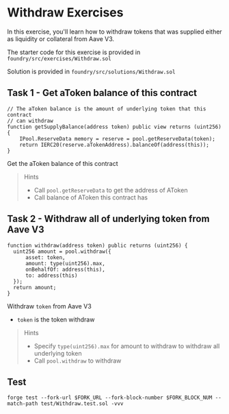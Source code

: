 # Withdraw Exercises

In this exercise, you'll learn how to withdraw tokens that was supplied either as liquidity or collateral from Aave V3.

The starter code for this exercise is provided in `foundry/src/exercises/Withdraw.sol`

Solution is provided in `foundry/src/solutions/Withdraw.sol`

## Task 1 - Get aToken balance of this contract

```solidity
// The aToken balance is the amount of underlying token that this contract
// can withdraw
function getSupplyBalance(address token) public view returns (uint256) {
    IPool.ReserveData memory = reserve = pool.getReserveData(token);
    return IERC20(reserve.aTokenAddress).balanceOf(address(this));
}
```

Get the aToken balance of this contract

> Hints
>
> - Call `pool.getReserveData` to get the address of AToken
> - Call balance of AToken this contract has

## Task 2 - Withdraw all of underlying token from Aave V3

```solidity
function withdraw(address token) public returns (uint256) {
  uint256 amount = pool.withdraw({
      asset: token,
      amount: type(uint256).max,
      onBehalfOf: address(this),
      to: address(this)
  });
  return amount;
}
```

Withdraw `token` from Aave V3

- `token` is the token withdraw

> Hints
>
> - Specify `type(uint256).max` for amount to withdraw to withdraw all underlying token
> - Call `pool.withdraw` to withdraw

## Test

```shell
forge test --fork-url $FORK_URL --fork-block-number $FORK_BLOCK_NUM --match-path test/Withdraw.test.sol -vvv
```
